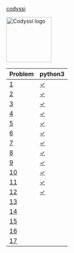 [codyssi](https://www.codyssi.com/)

<img src="https://www.codyssi.com/static/images/codyssi_logo.png" alt="Codyssi logo" style="height: 120px"/>

<!-- @BEGIN:Problems -->
| Problem | python3 |
| --- | --- |
|[1](https://www.codyssi.com/view_problem_1)|[✓](src/codyssi01.py)|
|[2](https://www.codyssi.com/view_problem_2)|[✓](src/codyssi02.py)|
|[3](https://www.codyssi.com/view_problem_3)|[✓](src/codyssi03.py)|
|[4](https://www.codyssi.com/view_problem_4)|[✓](src/codyssi04.py)|
|[5](https://www.codyssi.com/view_problem_5)|[✓](src/codyssi05.py)|
|[6](https://www.codyssi.com/view_problem_6)|[✓](src/codyssi06.py)|
|[7](https://www.codyssi.com/view_problem_7)|[✓](src/codyssi07.py)|
|[8](https://www.codyssi.com/view_problem_8)|[✓](src/codyssi08.py)|
|[9](https://www.codyssi.com/view_problem_9)|[✓](src/codyssi09.py)|
|[10](https://www.codyssi.com/view_problem_10)|[✓](src/codyssi10.py)|
|[11](https://www.codyssi.com/view_problem_11)|[✓](src/codyssi11.py)|
|[12](https://www.codyssi.com/view_problem_12)|[✓](src/codyssi12.py)|
|[13](https://www.codyssi.com/view_problem_13)||
|[14](https://www.codyssi.com/view_problem_14)||
|[15](https://www.codyssi.com/view_problem_15)||
|[16](https://www.codyssi.com/view_problem_16)||
|[17](https://www.codyssi.com/view_problem_17)||
<!-- @END:Problems -->

